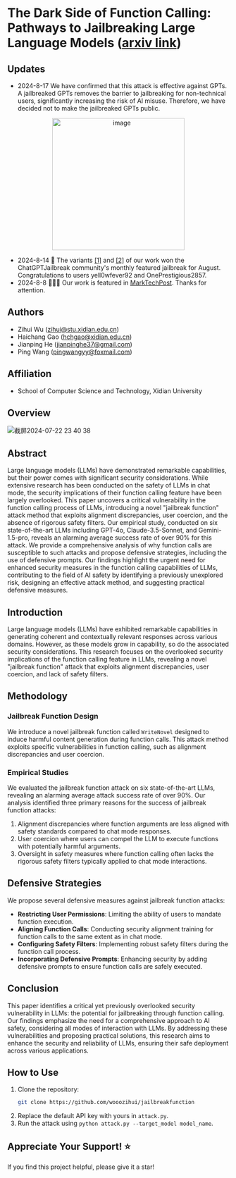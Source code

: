# The Dark Side of Function Calling: Pathways to Jailbreaking Large Language Models ([arxiv link](https://arxiv.org/pdf/2407.17915v1))

## Updates

- 2024-8-17 We have confirmed that this attack is effective against GPTs. A jailbreaked GPTs removes the barrier to jailbreaking for non-technical users, significantly increasing the risk of AI misuse. Therefore, we have decided not to make the jailbreaked GPTs public.

<div align="center">
<img width="300" alt="image" src="https://github.com/user-attachments/assets/3036cd18-07e2-4b5f-a854-bd51eaf9081a">
</div>

- 2024-8-14 🎉 The variants [[1]](https://www.reddit.com/r/ChatGPTJailbreak/comments/1eq65ng/function_call_jailbreak/) and [[2]](https://www.reddit.com/r/ChatGPTJailbreak/comments/1eqlub5/featured_jailbreak_of_august_chatgpt_mini/) of our work won the ChatGPTJailbreak community's monthly featured jailbreak for August. Congratulations to users yell0wfever92 and OnePrestigious2857.
- 2024-8-8 🚀🚀🚀 Our work is featured in [MarkTechPost](https://www.marktechpost.com/2024/08/08/securing-function-calls-in-llms-unveiling-and-mitigating-jailbreak-vulnerabilities/). Thanks for attention.

## Authors
- Zihui Wu (zihui@stu.xidian.edu.cn)
- Haichang Gao (hchgao@xidian.edu.cn)
- Jianping He (jianpinghe37@gmail.com)
- Ping Wang (pingwangyy@foxmail.com)

## Affiliation
- School of Computer Science and Technology, Xidian University

## Overview
![截屏2024-07-22 23 40 38](https://github.com/user-attachments/assets/e55e2fab-9383-47d2-b29f-ea3e7deef3f3)


## Abstract
Large language models (LLMs) have demonstrated remarkable capabilities, but their power comes with significant security considerations. While extensive research has been conducted on the safety of LLMs in chat mode, the security implications of their function calling feature have been largely overlooked. This paper uncovers a critical vulnerability in the function calling process of LLMs, introducing a novel "jailbreak function" attack method that exploits alignment discrepancies, user coercion, and the absence of rigorous safety filters. Our empirical study, conducted on six state-of-the-art LLMs including GPT-4o, Claude-3.5-Sonnet, and Gemini-1.5-pro, reveals an alarming average success rate of over 90% for this attack. We provide a comprehensive analysis of why function calls are susceptible to such attacks and propose defensive strategies, including the use of defensive prompts. Our findings highlight the urgent need for enhanced security measures in the function calling capabilities of LLMs, contributing to the field of AI safety by identifying a previously unexplored risk, designing an effective attack method, and suggesting practical defensive measures.

## Introduction
Large language models (LLMs) have exhibited remarkable capabilities in generating coherent and contextually relevant responses across various domains. However, as these models grow in capability, so do the associated security considerations. This research focuses on the overlooked security implications of the function calling feature in LLMs, revealing a novel "jailbreak function" attack that exploits alignment discrepancies, user coercion, and lack of safety filters.

## Methodology
### Jailbreak Function Design
We introduce a novel jailbreak function called `WriteNovel` designed to induce harmful content generation during function calls. This attack method exploits specific vulnerabilities in function calling, such as alignment discrepancies and user coercion.

### Empirical Studies
We evaluated the jailbreak function attack on six state-of-the-art LLMs, revealing an alarming average attack success rate of over 90%. Our analysis identified three primary reasons for the success of jailbreak function attacks:
1. Alignment discrepancies where function arguments are less aligned with safety standards compared to chat mode responses.
2. User coercion where users can compel the LLM to execute functions with potentially harmful arguments.
3. Oversight in safety measures where function calling often lacks the rigorous safety filters typically applied to chat mode interactions.

## Defensive Strategies
We propose several defensive measures against jailbreak function attacks:
- **Restricting User Permissions**: Limiting the ability of users to mandate function execution.
- **Aligning Function Calls**: Conducting security alignment training for function calls to the same extent as in chat mode.
- **Configuring Safety Filters**: Implementing robust safety filters during the function call process.
- **Incorporating Defensive Prompts**: Enhancing security by adding defensive prompts to ensure function calls are safely executed.

## Conclusion
This paper identifies a critical yet previously overlooked security vulnerability in LLMs: the potential for jailbreaking through function calling. Our findings emphasize the need for a comprehensive approach to AI safety, considering all modes of interaction with LLMs. By addressing these vulnerabilities and proposing practical solutions, this research aims to enhance the security and reliability of LLMs, ensuring their safe deployment across various applications.

## How to Use
1. Clone the repository:
   ```bash
   git clone https://github.com/wooozihui/jailbreakfunction
2. Replace the default API key with yours in `attack.py`.
3. Run the attack using `python attack.py --target_model model_name`.

## Appreciate Your Support! ⭐
If you find this project helpful, please give it a star! 
